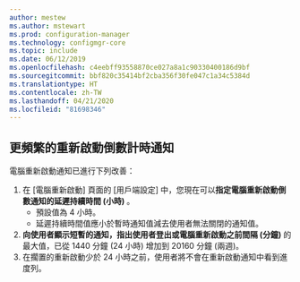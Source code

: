 ```yaml
---
author: mestew
ms.author: mstewart
ms.prod: configuration-manager
ms.technology: configmgr-core
ms.topic: include
ms.date: 06/12/2019
ms.openlocfilehash: c4eebff93558870ce027a8a1c90330400186d9bf
ms.sourcegitcommit: bbf820c35414bf2cba356f30fe047c1a34c5384d
ms.translationtype: HT
ms.contentlocale: zh-TW
ms.lasthandoff: 04/21/2020
ms.locfileid: "81698346"
---
```

## <a name="more-frequent-countdown-notifications-for-restarts"></a>更頻繁的重新啟動倒數計時通知
<!--3976435-->
電腦重新啟動通知已進行下列改善：

1. 在 [電腦重新啟動]  頁面的 [用戶端設定]  中，您現在可以**指定電腦重新啟動倒數通知的延遲持續時間 (小時)** 。
     - 預設值為 4 小時。
     - 延遲持續時間值應小於暫時通知值減去使用者無法關閉的通知值。
2. **向使用者顯示短暫的通知，指出使用者登出或電腦重新啟動之前間隔 (分鐘)** 的最大值，已從 1440 分鐘 (24 小時) 增加到 20160 分鐘 (兩週)。
3. 在擱置的重新啟動少於 24 小時之前，使用者將不會在重新啟動通知中看到進度列。
